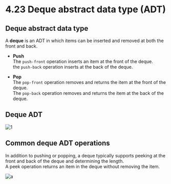 # 4.23 Deque abstract data type (ADT)

## Deque abstract data type
A **deque** is an ADT in which items can be inserted and removed at both the front and back.   
* **Push**   
The ``push-front`` operation inserts an item at the front of the deque.   
the ``push-back`` operation inserts at the back of the deque.   

* **Pop**   
The ``pop-front`` operation removes and returns the item at the front of the deque.   
The ``pop-back`` operation removes and returns the item at the back of the deque.   

## Deque ADT
![1](https://github.com/ijaejun1025/CIS223-Algorithms/assets/154036705/4a89741b-1fd6-471b-9357-81ec981db44a)

## Common deque ADT operations
In addition to pushing or popping, a deque typically supports peeking at the front and back of the deque and determining the length.   
A peek operation returns an item in the deque without removing the item.

![a](https://github.com/ijaejun1025/CIS223-Algorithms/assets/154036705/946236e5-4fc0-40e8-8470-79b715d8d2de)
